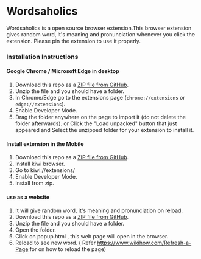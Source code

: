 # Wordsaholics


Wordsaholics is a open source browser extension.This browser extension gives random word, it's meaning and pronunciation whenever you click the extension. Please pin the extension to use it properly.

### Installation Instructions



#### **Google Chrome / Microsoft Edge in desktop** 
1. Download this repo as a [ZIP file from GitHub](https://api.github.com/repos/chirag127/Getrandomwords/zipball/main).
1. Unzip the file and you should have a folder.
1. In Chrome/Edge go to the extensions page (`chrome://extensions` or `edge://extensions`).
1. Enable Developer Mode.
1. Drag the folder anywhere on the page to import it (do not delete the folder afterwards). or Click the "Load unpacked" button that just appeared and Select the unzipped folder for your extension to install it.

#### Install extension in the Mobile
1. Download this repo as a [ZIP file from GitHub](https://api.github.com/repos/chirag127/Getrandomwords/zipball/main).
1. Install kiwi browser.
1. Go to kiwi://extensions/
1. Enable Developer Mode.
1. Install from zip.

#### use as a website
1. It will give random word, it's meaning and pronunciation on reload.
1. Download this repo as a [ZIP file from GitHub](https://api.github.com/repos/chirag127/Getrandomwords/zipball/main).
1. Unzip the file and you should have a folder.
1. Open the folder.
1. Click on popup.html , this web page will open in the browser.
1. Reload to see new word. ( Refer https://www.wikihow.com/Refresh-a-Page for on how to reload the page)
